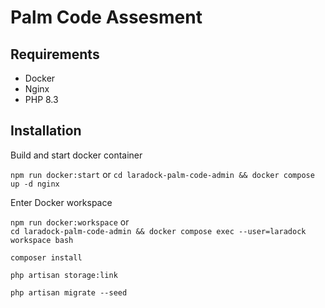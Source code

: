 # Palm Code Assesment


## Requirements
- Docker
- Nginx
- PHP 8.3


## Installation
	
Build and start docker container

  `npm run docker:start` or `cd laradock-palm-code-admin && docker compose up -d nginx `

Enter Docker workspace

`npm run docker:workspace` or  
`cd laradock-palm-code-admin && docker compose exec --user=laradock workspace bash`

`composer install`

`php artisan storage:link`

`php artisan migrate --seed`
